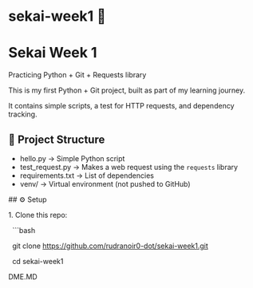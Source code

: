# sekai-week1 🚀

# Sekai Week 1
Practicing Python + Git + Requests library


This is my first Python + Git project, built as part of my learning journey.  

It contains simple scripts, a test for HTTP requests, and dependency tracking.


## 📂 Project Structure

- hello.py → Simple Python script  
- test_request.py → Makes a web request using the `requests` library  
- requirements.txt → List of dependencies  
- venv/ → Virtual environment (not pushed to GitHub)





\## ⚙️ Setup



1\. Clone this repo:

&nbsp;  ```bash

&nbsp;  git clone https://github.com/rudranoir0-dot/sekai-week1.git

&nbsp;  cd sekai-week1

DME.MD


